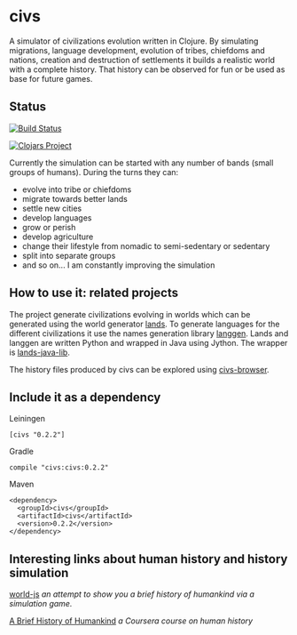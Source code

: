 # civs

A simulator of civilizations evolution written in Clojure. By simulating migrations, language development, evolution of tribes, chiefdoms and nations, creation and destruction of settlements it builds a realistic world with a complete history. That history can be observed for fun or be used as base for future games.

## Status

[![Build Status](https://travis-ci.org/ftomassetti/civs.svg?branch=master)](https://travis-ci.org/ftomassetti/civs)

[![Clojars Project](http://clojars.org/civs/latest-version.svg)](http://clojars.org/civs)

Currently the simulation can be started with any number of bands (small groups of humans). During the turns they can:
* evolve into tribe or chiefdoms
* migrate towards better lands
* settle new cities
* develop languages
* grow or perish
* develop agriculture
* change their lifestyle from nomadic to semi-sedentary or sedentary
* split into separate groups
* and so on... I am constantly improving the simulation

## How to use it: related projects

The project generate civilizations evolving in worlds which can be generated using the world generator [lands](https://github.com/ftomassetti/lands).
To generate languages for the different civilizations it use the names generation library [langgen](https://github.com/ftomassetti/langgen). 
Lands and langgen are written Python and wrapped in Java using Jython. The wrapper is [lands-java-lib](https://github.com/ftomassetti/lands-java-lib). 

The history files produced by civs can be explored using [civs-browser](https://github.com/ftomassetti/civs-browser).

## Include it as a dependency

Leiningen

```
[civs "0.2.2"]
```

Gradle

```
compile "civs:civs:0.2.2"
```

Maven

```
<dependency>
  <groupId>civs</groupId>
  <artifactId>civs</artifactId>
  <version>0.2.2</version>
</dependency>
```

## Interesting links about human history and history simulation

[world-js](http://anvoz.github.io/world-js/) *an attempt to show you a brief history of humankind via a simulation game.*

[A Brief History of Humankind](https://www.coursera.org/course/humankind) *a Coursera course on human history*
